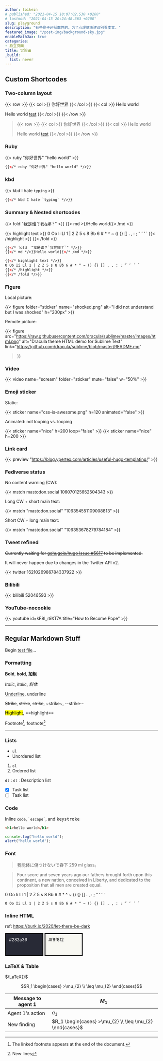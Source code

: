 ```yaml
---
author: loikein
# published: "2021-04-15 18:07:02.530 +0200"
# lastmod: "2021-04-15 20:24:48.363 +0200"
slug: playground
description: "有些例子还挺魔性的，为了心理健康建议别看本文。"
featured_image: "/post-img/background-sky.jpg"
enableMathJax: true
categories:
- 独立页面
title: 实验田
_build:
  list: never
---
```

## Custom Shortcodes

### Two-column layout

{{< row >}}
{{< col >}}
你好世界
{{< /col >}}
{{< col >}}
Hello world

Hello world [test](#)
{{< /col >}}
{{< /row >}}

<blockquote>
{{< row >}}
{{< col >}}
你好世界
{{< /col >}}
{{< col >}}
Hello world

Hello world [test](#)
{{< /col >}}
{{< /row >}}
</blockquote>

### Ruby

{{< ruby "你好世界" "hello world" >}}　

```html
{{</* ruby "你好世界" "hello world" */>}}
```

### kbd

{{< kbd I hate `typing` >}}　

```html
{{</* kbd I hate `typing` */>}}
```

### Summary \& Nested shortcodes

{{< fold  "我是谁？`我在哪？`" >}}
{{< md >}}Hello world{{< /md >}}

{{< highlight text >}}
0 Oo Ii Ll 1 | 2 Z 5 s 8 Bb 6 # * ^ ~ () {} [] . , : ; “ ‘ ’ `
{{< /highlight >}}
{{< /fold >}}

````html
{{</* fold  "我是谁？`我在哪？`" */>}}
{{</* md */>}}Hello world{{</* /md */>}}

{{</* highlight text */>}}
0 Oo Ii Ll 1 | 2 Z 5 s 8 Bb 6 # * ^ ~ () {} [] . , : ; “ ‘ ’ `
{{</* /highlight */>}}
{{</* /fold */>}}
````

### Figure

Local picture:

{{< figure folder="sticker" name="shocked.png" alt="I did not understand but I was shocked" h="200px" >}}

Remote picture:

{{< figure 
src="https://raw.githubusercontent.com/dracula/sublime/master/images/html.png"
alt="Dracula theme HTML demo for Sublime Text"
link="https://github.com/dracula/sublime/blob/master/README.md"
>}}

### Video

{{< video name="scream" folder="sticker" mute="false" w="50%" >}}

### Emoji sticker

Static:

{{< sticker name="css-is-awesome.png" h=120 animated="false" >}}

Animated: not looping vs. looping

{{< sticker name="nice" h=200 loop="false" >}}
{{< sticker name="nice" h=200 >}}

### Link card

{{< preview "https://blog.ypertex.com/articles/useful-hugo-templating/" >}}

### Fediverse status

No content warning (CW):

{{< mstdn mastodon.social 106070125652504343 >}}

Long CW + short main text:

{{< mstdn "mastodon.social" "106354551109008813" >}}

Short CW + long main text:

{{< mstdn "mastodon.social" "106353678279784184" >}}

### Tweet refined

~~Currently waiting for [gohugoio/hugo Issue #5617](https://github.com/gohugoio/hugo/issues/5617) to be implemented.~~

It will never happen due to changes in the Twitter API v2.

<!-- {{< twitter 877500564405444608 >}} -->

{{< twitter 1621026986784337922 >}}

### Bilibili

{{< bilibili 52046593 >}}

### YouTube-nocookie

{{< youtube id=kF8I_r9XT7A title="How to Become Pope" >}}

***

## Regular Markdown Stuff

Begin [test file](https://gist.github.com/loikein/27ef6913386b206d1b3c18b8e93c5768)…

### Formatting

**Bold**, __bold__, **加粗**

*Italic*, _italic_, *斜体*

<u>Underline</u>, <underline>underline</underline>

<del>Strike</del>, <s>strike</s>, ~~strike~~, ~strike~, --strike--

<mark>Highlight</mark>, ==highlight==

<!-- Comments-->

Footnote[^1], footnote[^2]

[^1]: The linked footnote appears at the end of the document.

[^2]: New lines

---


### Lists

- `ul`
- Unordered list

1. `ol`
1. Ordered list

`dl`
:   `dt`
:   Description list

- [x] Task list
- [ ] Task list

### Code

Inline `code`, `` `escape` ``, and <kbd>keystroke</kbd>

```html
<h1>hello world</h1>
```

```js
console.log("hello world");
alert("hello world");
```

### Font

> 我能体に傷つけないで吞下 259 ml glass。

> Four score and seven years ago our fathers brought forth upon this continent, a new nation, conceived in Liberty, and dedicated to the proposition that all men are created equal.

0 Oo Ii Ll 1 | 2 Z 5 s 8 Bb 6 # * ^ ~ \(\) {} \[\] . , : ; “ ‘ ’ \`

```
0 Oo Ii Ll 1 | 2 Z 5 s 8 Bb 6 # * ^ ~ () {} [] . , : ; “ ‘ ’ `
```

### Inline HTML

ref: https://burk.io/2020/let-there-be-dark

<div title="#282a36" style="height: 50px; width: 100px; background-color: #282a36; display: inline-block; border-style: solid; border-color: black; color:white; padding:10px;">#282a36</div>

<div title="#f8f8f2" style="height: 50px; width: 100px; background-color: #f8f8f2; margin-right: 5px; display: inline-block; border-style: solid; border-color: black; color:black; padding:10px;">#f8f8f2</div>

### LaTeX & Table

$\LaTeX{}$

$$R_1 \begin{cases} >\mu_{2} \\ \leq \mu_{2} \end{cases}$$

| Message to agent 1 | $M_1$          |
| ------------------ | -------------- |
| Agent 1's action   | $a_1$          |
| New finding        | $R_1 \begin{cases} >\mu_{2} \\ \leq \mu_{2} \end{cases}$ |

